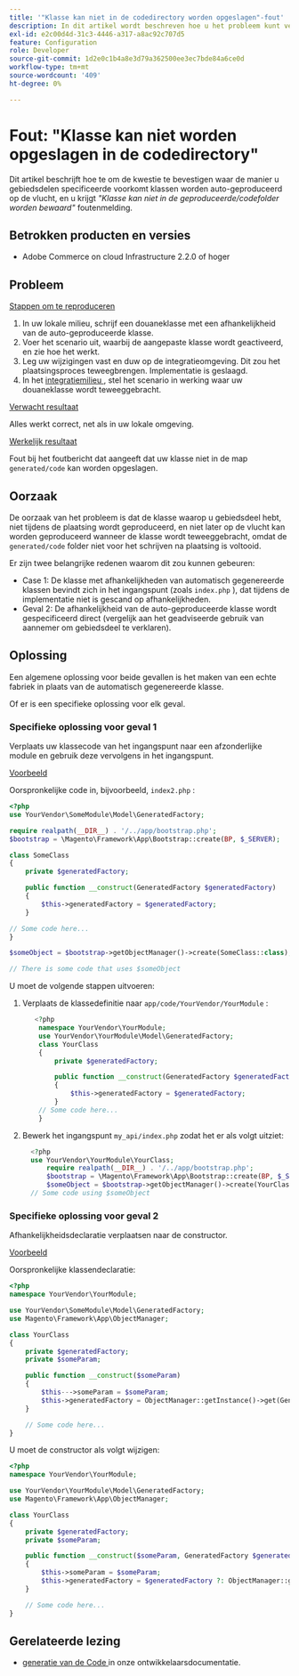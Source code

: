```yaml
---
title: '"Klasse kan niet in de codedirectory worden opgeslagen"-fout'
description: In dit artikel wordt beschreven hoe u het probleem kunt verhelpen waarbij de manier waarop u afhankelijkheden hebt opgegeven, voorkomt dat klassen automatisch worden gegenereerd tijdens het uitvoeren van de functie. Bovendien wordt het foutbericht *"Klasse kan niet worden opgeslagen in de gegenereerde/codedirectory"* weergegeven.
exl-id: e2c00d4d-31c3-4446-a317-a8ac92c707d5
feature: Configuration
role: Developer
source-git-commit: 1d2e0c1b4a8e3d79a362500ee3ec7bde84a6ce0d
workflow-type: tm+mt
source-wordcount: '409'
ht-degree: 0%

---
```


# Fout: &quot;Klasse kan niet worden opgeslagen in de codedirectory&quot;

Dit artikel beschrijft hoe te om de kwestie te bevestigen waar de manier u gebiedsdelen specificeerde voorkomt klassen worden auto-geproduceerd op de vlucht, en u krijgt *&quot;Klasse kan niet in de geproduceerde/codefolder worden bewaard&quot;* foutenmelding.

## Betrokken producten en versies

* Adobe Commerce on cloud Infrastructure 2.2.0 of hoger

## Probleem

<u> Stappen om te reproduceren </u>

1. In uw lokale milieu, schrijf een douaneklasse met een afhankelijkheid van de auto-geproduceerde klasse.
1. Voer het scenario uit, waarbij de aangepaste klasse wordt geactiveerd, en zie hoe het werkt.
1. Leg uw wijzigingen vast en duw op de integratieomgeving. Dit zou het plaatsingsproces teweegbrengen. Implementatie is geslaagd.
1. In het [ integratiemilieu ](/help/announcements/adobe-commerce-announcements/integration-environment-enhancement-request-pro-and-starter.md), stel het scenario in werking waar uw douaneklasse wordt teweeggebracht.

<u> Verwacht resultaat </u>

Alles werkt correct, net als in uw lokale omgeving.

<u> Werkelijk resultaat </u>

Fout bij het foutbericht dat aangeeft dat uw klasse niet in de map `generated/code` kan worden opgeslagen.

## Oorzaak

De oorzaak van het probleem is dat de klasse waarop u gebiedsdeel hebt, niet tijdens de plaatsing wordt geproduceerd, en niet later op de vlucht kan worden geproduceerd wanneer de klasse wordt teweeggebracht, omdat de `generated/code` folder niet voor het schrijven na plaatsing is voltooid.

Er zijn twee belangrijke redenen waarom dit zou kunnen gebeuren:

* Case 1: De klasse met afhankelijkheden van automatisch gegenereerde klassen bevindt zich in het ingangspunt (zoals `index.php` ), dat tijdens de implementatie niet is gescand op afhankelijkheden.
* Geval 2: De afhankelijkheid van de auto-geproduceerde klasse wordt gespecificeerd direct (vergelijk aan het geadviseerde gebruik van aannemer om gebiedsdeel te verklaren).

## Oplossing

Een algemene oplossing voor beide gevallen is het maken van een echte fabriek in plaats van de automatisch gegenereerde klasse.

Of er is een specifieke oplossing voor elk geval.

### Specifieke oplossing voor geval 1

Verplaats uw klassecode van het ingangspunt naar een afzonderlijke module en gebruik deze vervolgens in het ingangspunt.

<u> Voorbeeld </u>

Oorspronkelijke code in, bijvoorbeeld, `index2.php` :

```php
<?php
use YourVendor\SomeModule\Model\GeneratedFactory;

require realpath(__DIR__) . '/../app/bootstrap.php';
$bootstrap = \Magento\Framework\App\Bootstrap::create(BP, $_SERVER);

class SomeClass
{
    private $generatedFactory;

    public function __construct(GeneratedFactory $generatedFactory)
    {
        $this->generatedFactory = $generatedFactory;
    }

// Some code here...
}

$someObject = $bootstrap->getObjectManager()->create(SomeClass::class);

// There is some code that uses $someObject
```

U moet de volgende stappen uitvoeren:

1. Verplaats de klassedefinitie naar `app/code/YourVendor/YourModule` :

   ```php
      <?php
       namespace YourVendor\YourModule;
       use YourVendor\YourModule\Model\GeneratedFactory;
       class YourClass
       {
           private $generatedFactory;
   
           public function __construct(GeneratedFactory $generatedFactory)
           {
               $this->generatedFactory = $generatedFactory;
           }
       // Some code here...
       }
   ```

1. Bewerk het ingangspunt `my_api/index.php` zodat het er als volgt uitziet:

   ```php
     <?php
     use YourVendor\YourModule\YourClass;
         require realpath(__DIR__) . '/../app/bootstrap.php';
         $bootstrap = \Magento\Framework\App\Bootstrap::create(BP, $_SERVER);
         $someObject = $bootstrap->getObjectManager()->create(YourClass::class);
     // Some code using $someObject
   ```

### Specifieke oplossing voor geval 2

Afhankelijkheidsdeclaratie verplaatsen naar de constructor.

<u> Voorbeeld </u>

Oorspronkelijke klassendeclaratie:

```php
<?php
namespace YourVendor\YourModule;

use YourVendor\SomeModule\Model\GeneratedFactory;
use Magento\Framework\App\ObjectManager;

class YourClass
{
    private $generatedFactory;
    private $someParam;

    public function __construct($someParam)
    {
        $this--->someParam = $someParam;
        $this->generatedFactory = ObjectManager::getInstance()->get(GeneratedFactory::class);
    }

    // Some code here...
}
```

U moet de constructor als volgt wijzigen:

```php
<?php
namespace YourVendor\YourModule;

use YourVendor\YourModule\Model\GeneratedFactory;
use Magento\Framework\App\ObjectManager;

class YourClass
{
    private $generatedFactory;
    private $someParam;

    public function __construct($someParam, GeneratedFactory $generatedFactory = null)
    {
        $this->someParam = $someParam;
        $this->generatedFactory = $generatedFactory ?: ObjectManager::getInstance()->get(GeneratedFactory::class);
    }

    // Some code here...
}
```

## Gerelateerde lezing

* [ generatie van de Code ](https://devdocs.magento.com/guides/v2.3/extension-dev-guide/code-generation.html) in onze ontwikkelaarsdocumentatie.
